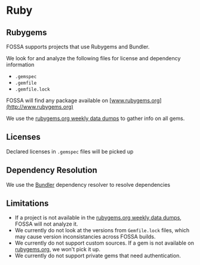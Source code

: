 # Ruby

## Rubygems

FOSSA supports projects that use Rubygems and Bundler.

We look for and analyze the following files for license and dependency information
 - `.gemspec`
 - `.gemfile`
 - `.gemfile.lock`

FOSSA will find any package available on [www.rubygems.org](http://www.rubygems.org)

We use the [rubygems.org weekly data dumps](https://rubygems.org/pages/data) to gather info on all gems.

## Licenses

Declared licenses in `.gemspec` files will be picked up

## Dependency Resolution

We use the [Bundler](www.bundler.io) dependency resolver to resolve dependencies


## Limitations

 - If a project is not available in the [rubygems.org weekly data dumps](https://rubygems.org/pages/data), FOSSA will not analyze it.
 - We currently do not look at the versions from `Gemfile.lock` files, which may cause version inconsistancies across FOSSA builds.
 - We currently do not support custom sources. If a gem is not available on [rubygems.org](http://www.rubygems.org), we won't pick it up.
 - We currently do not support private gems that need authentication.